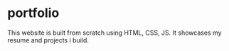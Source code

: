 # portfolio
This website is built from scratch using HTML, CSS, JS. It showcases my resume and projects i build.
